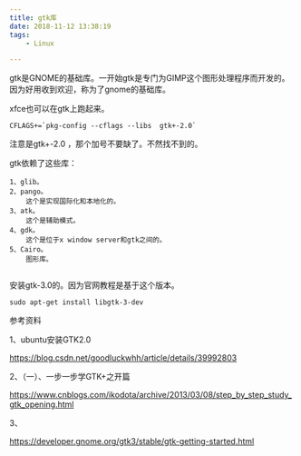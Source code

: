 ```yaml
---
title: gtk库
date: 2018-11-12 13:38:19
tags:
	- Linux

---
```




gtk是GNOME的基础库。一开始gtk是专门为GIMP这个图形处理程序而开发的。因为好用收到欢迎，称为了gnome的基础库。

xfce也可以在gtk上跑起来。

```
CFLAGS+=`pkg-config --cflags --libs  gtk+-2.0`
```

注意是gtk+-2.0 ，那个加号不要缺了。不然找不到的。

gtk依赖了这些库：

```
1、glib。
2、pango。
	这个是实现国际化和本地化的。
3、atk。
	这个是辅助模式。
4、gdk。
	这个是位于x window server和gtk之间的。
5、Cairo。
	图形库。
	
```

安装gtk-3.0的。因为官网教程是基于这个版本。

```
sudo apt-get install libgtk-3-dev 
```



参考资料

1、ubuntu安装GTK2.0

https://blog.csdn.net/goodluckwhh/article/details/39992803

2、（一）、一步一步学GTK+之开篇

https://www.cnblogs.com/ikodota/archive/2013/03/08/step_by_step_study_gtk_opening.html

3、

https://developer.gnome.org/gtk3/stable/gtk-getting-started.html

